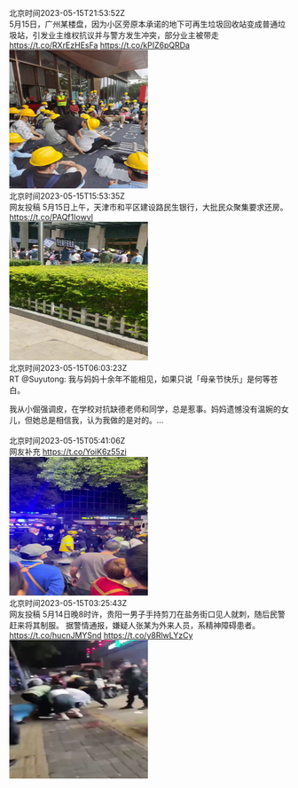北京时间2023-05-15T21:53:52Z<br>5月15日，广州某楼盘，因为小区旁原本承诺的地下可再生垃圾回收站变成普通垃圾站，引发业主维权抗议并与警方发生冲突，部分业主被带走 https://t.co/RXrEzHEsFa https://t.co/kPIZ6pQRDa<br><img src='/temp/2023/1658108436796657673_0.jpg' width='250' height='250'><br>北京时间2023-05-15T15:53:35Z<br>网友投稿
5月15日上午，天津市和平区建设路民生银行，大批民众聚集要求还房。 https://t.co/PAQf1Iowvl<br><img src='/temp/2023/1658017771467292674_0.jpg' width='250' height='250'><br>北京时间2023-05-15T06:03:23Z<br>RT @Suyutong: 我与妈妈十余年不能相见，如果只说「母亲节快乐」是何等苍白。

我从小倔强调皮，在学校对抗缺德老师和同学，总是惹事。妈妈遗憾没有温婉的女儿，但她总是相信我，认为我做的是对的。…<br><br>北京时间2023-05-15T05:41:06Z<br>网友补充 https://t.co/YoiK6z55zi<br><img src='/temp/2023/1657863631835471874_0.jpg' width='250' height='250'><br>北京时间2023-05-15T03:25:43Z<br>网友投稿
5月14日晚8时许，贵阳一男子手持剪刀在盐务街口见人就刺，随后民警赶来将其制服。
据警情通报，嫌疑人张某为外来人员，系精神障碍患者。 https://t.co/hucnJMYSnd https://t.co/y8RlwLYzCy<br><img src='/temp/2023/1657829561227264000_0.jpg' width='250' height='250'><br>
